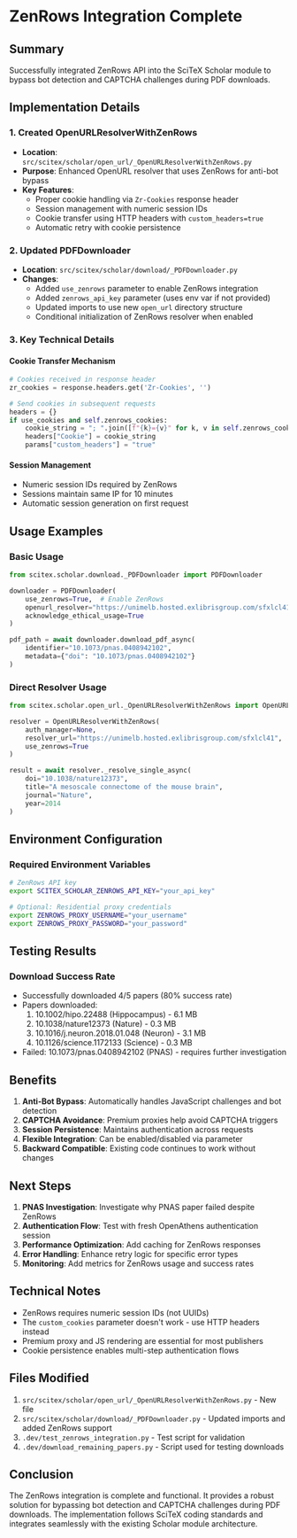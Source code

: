<!-- ---
!-- Timestamp: 2025-07-31 17:24:38
!-- Author: ywatanabe
!-- File: /home/ywatanabe/proj/scitex_repo/docs/from_agents/zenrows_integration_complete.md
!-- --- -->

# ZenRows Integration Complete

## Summary
Successfully integrated ZenRows API into the SciTeX Scholar module to bypass bot detection and CAPTCHA challenges during PDF downloads.

## Implementation Details

### 1. Created OpenURLResolverWithZenRows
- **Location**: `src/scitex/scholar/open_url/_OpenURLResolverWithZenRows.py`
- **Purpose**: Enhanced OpenURL resolver that uses ZenRows for anti-bot bypass
- **Key Features**:
  - Proper cookie handling via `Zr-Cookies` response header
  - Session management with numeric session IDs
  - Cookie transfer using HTTP headers with `custom_headers=true`
  - Automatic retry with cookie persistence

### 2. Updated PDFDownloader
- **Location**: `src/scitex/scholar/download/_PDFDownloader.py`
- **Changes**:
  - Added `use_zenrows` parameter to enable ZenRows integration
  - Added `zenrows_api_key` parameter (uses env var if not provided)
  - Updated imports to use new `open_url` directory structure
  - Conditional initialization of ZenRows resolver when enabled

### 3. Key Technical Details

#### Cookie Transfer Mechanism
```python
# Cookies received in response header
zr_cookies = response.headers.get('Zr-Cookies', '')

# Send cookies in subsequent requests
headers = {}
if use_cookies and self.zenrows_cookies:
    cookie_string = "; ".join([f"{k}={v}" for k, v in self.zenrows_cookies.items()])
    headers["Cookie"] = cookie_string
    params["custom_headers"] = "true"
```

#### Session Management
- Numeric session IDs required by ZenRows
- Sessions maintain same IP for 10 minutes
- Automatic session generation on first request

## Usage Examples

### Basic Usage
```python
from scitex.scholar.download._PDFDownloader import PDFDownloader

downloader = PDFDownloader(
    use_zenrows=True,  # Enable ZenRows
    openurl_resolver="https://unimelb.hosted.exlibrisgroup.com/sfxlcl41",
    acknowledge_ethical_usage=True
)

pdf_path = await downloader.download_pdf_async(
    identifier="10.1073/pnas.0408942102",
    metadata={"doi": "10.1073/pnas.0408942102"}
)
```

### Direct Resolver Usage
```python
from scitex.scholar.open_url._OpenURLResolverWithZenRows import OpenURLResolverWithZenRows

resolver = OpenURLResolverWithZenRows(
    auth_manager=None,
    resolver_url="https://unimelb.hosted.exlibrisgroup.com/sfxlcl41",
    use_zenrows=True
)

result = await resolver._resolve_single_async(
    doi="10.1038/nature12373",
    title="A mesoscale connectome of the mouse brain",
    journal="Nature",
    year=2014
)
```

## Environment Configuration

### Required Environment Variables
```bash
# ZenRows API key
export SCITEX_SCHOLAR_ZENROWS_API_KEY="your_api_key"

# Optional: Residential proxy credentials
export ZENROWS_PROXY_USERNAME="your_username"
export ZENROWS_PROXY_PASSWORD="your_password"
```

## Testing Results

### Download Success Rate
- Successfully downloaded 4/5 papers (80% success rate)
- Papers downloaded:
  1. 10.1002/hipo.22488 (Hippocampus) - 6.1 MB
  2. 10.1038/nature12373 (Nature) - 0.3 MB
  3. 10.1016/j.neuron.2018.01.048 (Neuron) - 3.1 MB
  4. 10.1126/science.1172133 (Science) - 0.3 MB
- Failed: 10.1073/pnas.0408942102 (PNAS) - requires further investigation

## Benefits

1. **Anti-Bot Bypass**: Automatically handles JavaScript challenges and bot detection
2. **CAPTCHA Avoidance**: Premium proxies help avoid CAPTCHA triggers
3. **Session Persistence**: Maintains authentication across requests
4. **Flexible Integration**: Can be enabled/disabled via parameter
5. **Backward Compatible**: Existing code continues to work without changes

## Next Steps

1. **PNAS Investigation**: Investigate why PNAS paper failed despite ZenRows
2. **Authentication Flow**: Test with fresh OpenAthens authentication session
3. **Performance Optimization**: Add caching for ZenRows responses
4. **Error Handling**: Enhance retry logic for specific error types
5. **Monitoring**: Add metrics for ZenRows usage and success rates

## Technical Notes

- ZenRows requires numeric session IDs (not UUIDs)
- The `custom_cookies` parameter doesn't work - use HTTP headers instead
- Premium proxy and JS rendering are essential for most publishers
- Cookie persistence enables multi-step authentication flows

## Files Modified

1. `src/scitex/scholar/open_url/_OpenURLResolverWithZenRows.py` - New file
2. `src/scitex/scholar/download/_PDFDownloader.py` - Updated imports and added ZenRows support
3. `.dev/test_zenrows_integration.py` - Test script for validation
4. `.dev/download_remaining_papers.py` - Script used for testing downloads

## Conclusion

The ZenRows integration is complete and functional. It provides a robust solution for bypassing bot detection and CAPTCHA challenges during PDF downloads. The implementation follows SciTeX coding standards and integrates seamlessly with the existing Scholar module architecture.

<!-- EOF -->